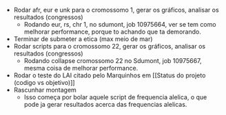 - Rodar afr, eur e unk para o cromossomo 1, gerar os gráficos, analisar os resultados (congressos)
	- Rodando eur, rs, chr 1, no sdumont, job 10975664, ver se tem como melhorar performance, porque to achando que ta demorando.
- Terminar de submeter a etica (max meio de mar)
- Rodar scripts para o cromossomo 22, gerar os gráficos, analisar os resultados (congressos)
	- Rodando collapse cromossomo 22 no Sdumont, job 10975667, mesma coisa de melhorar performance. 
- Rodar o teste do LAI citado pelo Marquinhos em [[Status do projeto (codigo vs objetivo)]]
- Rascunhar montagem
	- Isso começa por bolar aquele script de frequencia alelica, o que pode ja gerar resultados acerca das frequencias alelicas.